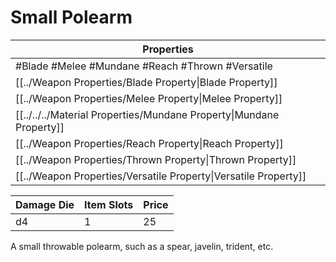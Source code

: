# Small Polearm

| Properties                                                          |
| ------------------------------------------------------------------- |
| #Blade #Melee #Mundane #Reach #Thrown #Versatile                    |
| [[../Weapon Properties/Blade Property\|Blade Property]]             |
| [[../Weapon Properties/Melee Property\|Melee Property]]             |
| [[../../../Material Properties/Mundane Property\|Mundane Property]] |
| [[../Weapon Properties/Reach Property\|Reach Property]]             |
| [[../Weapon Properties/Thrown Property\|Thrown Property]]           |
| [[../Weapon Properties/Versatile Property\|Versatile Property]]     |

| Damage Die | Item Slots | Price |
| ---------- | ---------- | ----- |
| d4         | 1          | 25    |

A small throwable polearm, such as a spear, javelin, trident, etc.